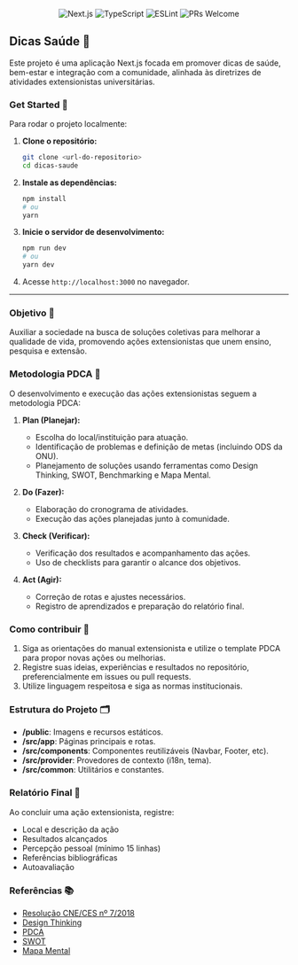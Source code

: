 

<p align="center">
	<img src="https://img.shields.io/badge/Next.js-13+-black?logo=nextdotjs" alt="Next.js" />
	<img src="https://img.shields.io/badge/TypeScript-5+-3178c6?logo=typescript&logoColor=white" alt="TypeScript" />
	<img src="https://img.shields.io/badge/ESLint-enabled-purple?logo=eslint&logoColor=white" alt="ESLint" />
	<img src="https://img.shields.io/badge/PRs-welcome-blue" alt="PRs Welcome" />
</p>

## Dicas Saúde 🥗

Este projeto é uma aplicação Next.js focada em promover dicas de saúde, bem-estar e integração com a comunidade, alinhada às diretrizes de atividades extensionistas universitárias.


### Get Started 🚀

Para rodar o projeto localmente:

1. **Clone o repositório:**
	```bash
	git clone <url-do-repositorio>
	cd dicas-saude
	```
2. **Instale as dependências:**
	```bash
	npm install
	# ou
	yarn
	```
3. **Inicie o servidor de desenvolvimento:**
	```bash
	npm run dev
	# ou
	yarn dev
	```
4. Acesse `http://localhost:3000` no navegador.

---

### Objetivo 🎯
Auxiliar a sociedade na busca de soluções coletivas para melhorar a qualidade de vida, promovendo ações extensionistas que unem ensino, pesquisa e extensão.

### Metodologia PDCA 🔄
O desenvolvimento e execução das ações extensionistas seguem a metodologia PDCA:

1. **Plan (Planejar):**
	- Escolha do local/instituição para atuação.
	- Identificação de problemas e definição de metas (incluindo ODS da ONU).
	- Planejamento de soluções usando ferramentas como Design Thinking, SWOT, Benchmarking e Mapa Mental.

2. **Do (Fazer):**
	- Elaboração do cronograma de atividades.
	- Execução das ações planejadas junto à comunidade.

3. **Check (Verificar):**
	- Verificação dos resultados e acompanhamento das ações.
	- Uso de checklists para garantir o alcance dos objetivos.

4. **Act (Agir):**
	- Correção de rotas e ajustes necessários.
	- Registro de aprendizados e preparação do relatório final.

### Como contribuir 🤝
1. Siga as orientações do manual extensionista e utilize o template PDCA para propor novas ações ou melhorias.
2. Registre suas ideias, experiências e resultados no repositório, preferencialmente em issues ou pull requests.
3. Utilize linguagem respeitosa e siga as normas institucionais.

### Estrutura do Projeto 🗂️
- **/public**: Imagens e recursos estáticos.
- **/src/app**: Páginas principais e rotas.
- **/src/components**: Componentes reutilizáveis (Navbar, Footer, etc).
- **/src/provider**: Provedores de contexto (i18n, tema).
- **/src/common**: Utilitários e constantes.

### Relatório Final 📝
Ao concluir uma ação extensionista, registre:
- Local e descrição da ação
- Resultados alcançados
- Percepção pessoal (mínimo 15 linhas)
- Referências bibliográficas
- Autoavaliação

### Referências 📚
- [Resolução CNE/CES nº 7/2018](https://www.in.gov.br/materia/-/asset_publisher/Kujrw0TZC2Mb/content/id/55877808)
- [Design Thinking](https://endeavor.org.br/tecnologia/design-thinking-inovacao/)
- [PDCA](https://endeavor.org.br/estrategia-e-gestao/pdca/)
- [SWOT](https://www.sebrae.com.br/Sebrae/Portal%20Sebrae/Anexos/ME_Analise-Swot.PDF)
- [Mapa Mental](https://www.stoodi.com.br/blog/dicas-de-estudo/como-fazer-um-mapa-mental/)
